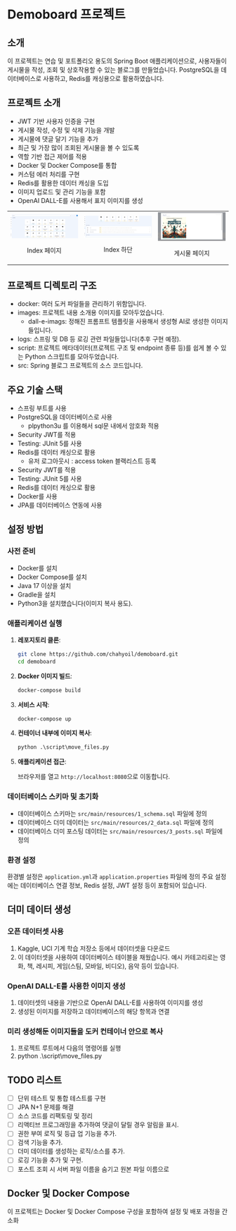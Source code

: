 
# Demoboard 프로젝트

## 소개

이 프로젝트는 연습 및 포트폴리오 용도의 Spring Boot 애플리케이션으로, 사용자들이 게시물을 작성, 조회 및 상호작용할 수 있는 블로그를 만들었습니다. PostgreSQL을 데이터베이스로 사용하고, Redis를 캐싱용으로 활용하였습니다.

## 프로젝트 소개

- JWT 기반 사용자 인증을 구현
- 게시물 작성, 수정 및 삭제 기능을 개발
- 게시물에 댓글 달기 기능을 추가
- 최근 및 가장 많이 조회된 게시물을 볼 수 있도록 
- 역할 기반 접근 제어를 적용
- Docker 및 Docker Compose를 통합
- 커스텀 에러 처리를 구현
- Redis를 활용한 데이터 캐싱을 도입
- 이미지 업로드 및 관리 기능을 포함
- OpenAI DALL-E를 사용해서 표지 이미지를 생성

<table>
  <tr>
    <td style="text-align: center; width: 33%;">
      <img src="images/index.png" alt="index" style="width: 100%;"/>
      <p>Index 페이지</p>
    </td>
    <td style="text-align: center; width: 33%;">
      <img src="images/index_bottom.png" alt="index_bottom" style="width: 100%;"/>
      <p>Index 하단</p>
    </td>
    <td style="text-align: center; width: 33%;">
      <img src="images/post.png" alt="post" style="width: 100%;"/>
      <p>게시물 페이지</p>
    </td>
  </tr>
</table>

## 프로젝트 디렉토리 구조

- docker: 여러 도커 파일들을 관리하기 위함입니다.
- images: 프로젝트 내용 소개용 이미지를 모아두었습니다.
    - dall-e-imags: 정해진 프롬프트 템플릿을 사용해서 생성형 AI로 생성한 이미지들입니다.
- logs: 스프링 및 DB 등 로깅 관련 파일들입니다(추후 구현 예정).
- script: 프로젝트 메타데이터(프로젝트 구조 및 endpoint 종류 등)를 쉽게 볼 수 있는 Python 스크립트를 모아두었습니다.
- src: Spring 블로그 프로젝트의 소스 코드입니다.

## 주요 기술 스택

- 스프링 부트를 사용
- PostgreSQL을 데이터베이스로 사용
  - plpython3u 를 이용해서 sql문 내에서 암호화 적용
- Security JWT를 적용
- Testing: JUnit 5를 사용
- Redis를 데이터 캐싱으로 활용
  - 유저 로그아웃시 : access token 블랙리스트 등록
- Security JWT를 적용
- Testing: JUnit 5를 사용
- Redis를 데이터 캐싱으로 활용
- Docker를 사용
- JPA를 데이터베이스 연동에 사용

## 설정 방법

### 사전 준비

- Docker를 설치
- Docker Compose를 설치
- Java 17 이상을 설치
- Gradle을 설치
- Python3을 설치했습니다(이미지 복사 용도).

### 애플리케이션 실행

1. **레포지토리 클론**:

   ```bash
   git clone https://github.com/chahyoil/demoboard.git
   cd demoboard
   ```

2. **Docker 이미지 빌드**:

   ```bash
   docker-compose build
   ```

3. **서비스 시작**:

   ```bash
   docker-compose up
   ```

4. **컨테이너 내부에 이미지 복사**:

   ```python
   python .\script\move_files.py
   ```

5. **애플리케이션 접근**:

   브라우저를 열고 `http://localhost:8080`으로 이동합니다.

### 데이터베이스 스키마 및 초기화

- 데이터베이스 스키마는 `src/main/resources/1_schema.sql` 파일에 정의
- 데이터베이스 더미 데이터는 `src/main/resources/2_data.sql` 파일에 정의
- 데이터베이스 더미 포스팅 데이터는 `src/main/resources/3_posts.sql` 파일에 정의

### 환경 설정

환경별 설정은 `application.yml`과 `application.properties` 파일에 정의 주요 설정에는 데이터베이스 연결 정보, Redis 설정, JWT 설정 등이 포함되어 있습니다.

## 더미 데이터 생성

### 오픈 데이터셋 사용

1. Kaggle, UCI 기계 학습 저장소 등에서 데이터셋을 다운로드
2. 이 데이터셋을 사용하여 데이터베이스 테이블을 채웠습니다. 예시 카테고리로는 영화, 책, 레시피, 게임(스팀, 모바일, 비디오), 음악 등이 있습니다.

### OpenAI DALL-E를 사용한 이미지 생성

1. 데이터셋의 내용을 기반으로 OpenAI DALL-E를 사용하여 이미지를 생성
2. 생성된 이미지를 저장하고 데이터베이스의 해당 항목과 연결

### 미리 생성해둔 이미지들을 도커 컨테이너 안으로 복사
1. 프로젝트 루트에서 다음의 명령어를 실행
2. python .\script\move_files.py

## TODO 리스트

- [ ] 단위 테스트 및 통합 테스트를 구현
- [ ] JPA N+1 문제를 해결
- [ ] 소스 코드를 리팩토링 및 정리
- [ ] 리액티브 프로그래밍을 추가하여 댓글이 달릴 경우 알림을 표시.
- [ ] 권한 부여 로직 및 등급 업 기능을 추가.
- [ ] 검색 기능을 추가.
- [ ] 더미 데이터를 생성하는 로직/소스를 추가.
- [ ] 로깅 기능을 추가 및 구현.
- [ ] 포스트 조회 시 서버 파일 이름을 숨기고 원본 파일 이름으로

## Docker 및 Docker Compose

이 프로젝트는 Docker 및 Docker Compose 구성을 포함하여 설정 및 배포 과정을 간소화
